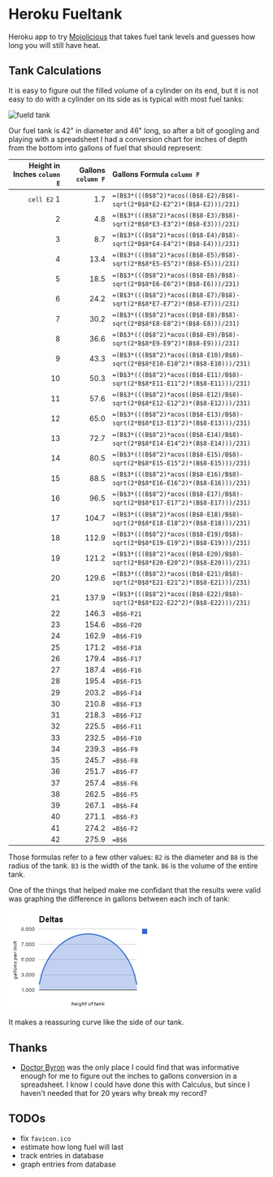 Heroku Fueltank
===============

Heroku app to try [Mojolicious](http://mojolicio.us/) that takes fuel tank levels
and guesses how long you will still have heat.

Tank Calculations
-----------------

It is easy to figure out the filled volume of a cylinder on its end, but it is
not easy to do with a cylinder on its side as is typical with most fuel tanks:

![fueld tank](http://mangastart.com/blog/wp-content/uploads/cylinder2.jpg)

Our fuel tank is 42" in diameter and 46" long, so after a bit of googling and
playing with a spreadsheet I had a conversion chart for inches of depth from the
bottom into gallons of fuel that should represent:

| Height in Inches `column E` | Gallons `column F` | Gallons Formula `column F` |
| ---------------: | ------: | :------ |
|	`cell E2` 1	|	1.7	| `=(B$3*(((B$8^2)*acos((B$8-E2)/B$8)-sqrt(2*B$8*E2-E2^2)*(B$8-E2)))/231)` |
|	2	|	4.8	| `=(B$3*(((B$8^2)*acos((B$8-E3)/B$8)-sqrt(2*B$8*E3-E3^2)*(B$8-E3)))/231)` |
|	3	|	8.7	| `=(B$3*(((B$8^2)*acos((B$8-E4)/B$8)-sqrt(2*B$8*E4-E4^2)*(B$8-E4)))/231)` |
|	4	|	13.4	| `=(B$3*(((B$8^2)*acos((B$8-E5)/B$8)-sqrt(2*B$8*E5-E5^2)*(B$8-E5)))/231)` |
|	5	|	18.5	| `=(B$3*(((B$8^2)*acos((B$8-E6)/B$8)-sqrt(2*B$8*E6-E6^2)*(B$8-E6)))/231)` |
|	6	|	24.2	| `=(B$3*(((B$8^2)*acos((B$8-E7)/B$8)-sqrt(2*B$8*E7-E7^2)*(B$8-E7)))/231)` |
|	7	|	30.2	| `=(B$3*(((B$8^2)*acos((B$8-E8)/B$8)-sqrt(2*B$8*E8-E8^2)*(B$8-E8)))/231)` |
|	8	|	36.6	| `=(B$3*(((B$8^2)*acos((B$8-E9)/B$8)-sqrt(2*B$8*E9-E9^2)*(B$8-E9)))/231)` |
|	9	|	43.3	| `=(B$3*(((B$8^2)*acos((B$8-E10)/B$8)-sqrt(2*B$8*E10-E10^2)*(B$8-E10)))/231)` |
|	10	|	50.3	| `=(B$3*(((B$8^2)*acos((B$8-E11)/B$8)-sqrt(2*B$8*E11-E11^2)*(B$8-E11)))/231)` |
|	11	|	57.6	| `=(B$3*(((B$8^2)*acos((B$8-E12)/B$8)-sqrt(2*B$8*E12-E12^2)*(B$8-E12)))/231)` |
|	12	|	65.0	| `=(B$3*(((B$8^2)*acos((B$8-E13)/B$8)-sqrt(2*B$8*E13-E13^2)*(B$8-E13)))/231)` |
|	13	|	72.7	| `=(B$3*(((B$8^2)*acos((B$8-E14)/B$8)-sqrt(2*B$8*E14-E14^2)*(B$8-E14)))/231)` |
|	14	|	80.5	| `=(B$3*(((B$8^2)*acos((B$8-E15)/B$8)-sqrt(2*B$8*E15-E15^2)*(B$8-E15)))/231)` |
|	15	|	88.5	| `=(B$3*(((B$8^2)*acos((B$8-E16)/B$8)-sqrt(2*B$8*E16-E16^2)*(B$8-E16)))/231)` |
|	16	|	96.5	| `=(B$3*(((B$8^2)*acos((B$8-E17)/B$8)-sqrt(2*B$8*E17-E17^2)*(B$8-E17)))/231)` |
|	17	|	104.7	| `=(B$3*(((B$8^2)*acos((B$8-E18)/B$8)-sqrt(2*B$8*E18-E18^2)*(B$8-E18)))/231)` |
|	18	|	112.9	| `=(B$3*(((B$8^2)*acos((B$8-E19)/B$8)-sqrt(2*B$8*E19-E19^2)*(B$8-E19)))/231)` |
|	19	|	121.2	| `=(B$3*(((B$8^2)*acos((B$8-E20)/B$8)-sqrt(2*B$8*E20-E20^2)*(B$8-E20)))/231)` |
|	20	|	129.6	| `=(B$3*(((B$8^2)*acos((B$8-E21)/B$8)-sqrt(2*B$8*E21-E21^2)*(B$8-E21)))/231)` |
|	21	|	137.9	| `=(B$3*(((B$8^2)*acos((B$8-E22)/B$8)-sqrt(2*B$8*E22-E22^2)*(B$8-E22)))/231)` |
|	22	|	146.3	| `=B$6-F21` |
|	23	|	154.6	| `=B$6-F20` |
|	24	|	162.9	| `=B$6-F19` |
|	25	|	171.2	| `=B$6-F18` |
|	26	|	179.4	| `=B$6-F17` |
|	27	|	187.4	| `=B$6-F16` |
|	28	|	195.4	| `=B$6-F15` |
|	29	|	203.2	| `=B$6-F14` |
|	30	|	210.8	| `=B$6-F13` |
|	31	|	218.3	| `=B$6-F12` |
|	32	|	225.5	| `=B$6-F11` |
|	33	|	232.5	| `=B$6-F10` |
|	34	|	239.3	| `=B$6-F9` |
|	35	|	245.7	| `=B$6-F8` |
|	36	|	251.7	| `=B$6-F7` |
|	37	|	257.4	| `=B$6-F6` |
|	38	|	262.5	| `=B$6-F5` |
|	39	|	267.1	| `=B$6-F4` |
|	40	|	271.1	| `=B$6-F3` |
|	41	|	274.2	| `=B$6-F2` |
|	42	|	275.9	| `=B$6` |

Those formulas refer to a few other values: `B2` is the diameter and `B8` is the
radius of the tank.  `B3` is the width of the tank.
`B6` is the volume of the entire tank.

One of the things that helped make me confidant that the results were valid
was graphing the difference in gallons between each inch of tank:

![gallons delta per inch graph](gallons_delta.png)

It makes a reassuring curve like the side of our tank.

Thanks
------

* [Doctor Byron](http://mathforum.org/library/drmath/view/56455.html) was the only place I could find
that was informative enough for me to figure out the inches to gallons conversion in a spreadsheet.
I know I could have done this with Calculus, but since I haven't needed that for 20 years why break
my record?

TODOs
-----

* fix `favicon.ico`
* estimate how long fuel will last
* track entries in database
* graph entries from database
